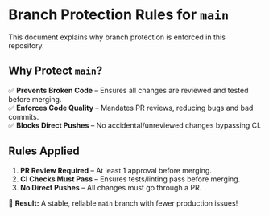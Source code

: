 # Branch Protection Rules for `main`

This document explains why branch protection is enforced in this repository.

## **Why Protect `main`?**
✅ **Prevents Broken Code** – Ensures all changes are reviewed and tested before merging.  
✅ **Enforces Code Quality** – Mandates PR reviews, reducing bugs and bad commits.  
✅ **Blocks Direct Pushes** – No accidental/unreviewed changes bypassing CI.

## **Rules Applied**
1. **PR Review Required** – At least 1 approval before merging.
2. **CI Checks Must Pass** – Ensures tests/linting pass before merging.
3. **No Direct Pushes** – All changes must go through a PR.

🚀 **Result:** A stable, reliable `main` branch with fewer production issues!  